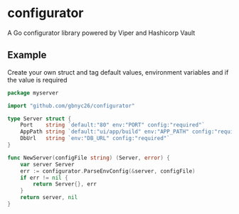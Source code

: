 # configurator

A Go configurator library powered by Viper and Hashicorp Vault

## Example
Create your own struct and tag default values, environment variables and if the value is required
```go
package myserver

import "github.com/gbnyc26/configurator"

type Server struct {
	Port    string `default:"80" env:"PORT" config:"required"`
	AppPath string `default:"ui/app/build" env:"APP_PATH" config:"required"`
	DbUrl   string `env:"DB_URL" config:"required"`
}

func NewServer(configFile string) (Server, error) {
	var server Server
	err := configurator.ParseEnvConfig(&server, configFile)
	if err != nil {
		return Server{}, err
	}
	return server, nil
}
```

